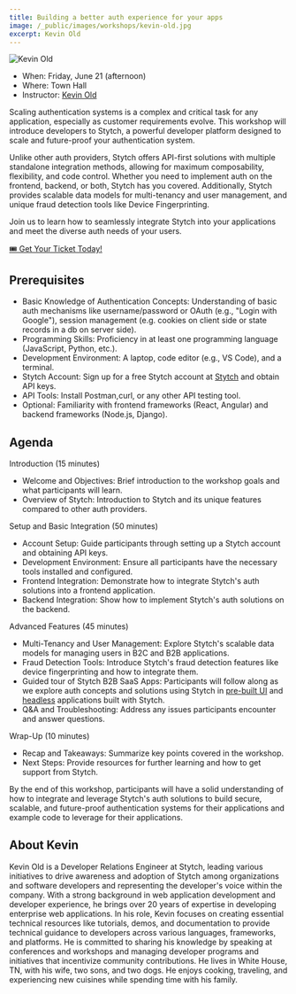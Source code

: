 ```yaml
---
title: Building a better auth experience for your apps
image: /_public/images/workshops/kevin-old.jpg
excerpt: Kevin Old
---
```

![Kevin Old](/_public/images/workshops/kevin-old.jpg)

* When: Friday, June 21 (afternoon)
* Where: Town Hall
* Instructor: [Kevin Old](https://x.com/kevinold)

Scaling authentication systems is a complex and critical task for any application, especially as customer requirements evolve. This workshop will introduce developers to Stytch, a powerful developer platform designed to scale and future-proof your authentication system.

Unlike other auth providers, Stytch offers API-first solutions with multiple standalone integration methods, allowing for maximum composability, flexibility, and code control. Whether you need to implement auth on the frontend, backend, or both, Stytch has you covered. Additionally, Stytch provides scalable data models for multi-tenancy and user management, and unique fraud detection tools like Device Fingerprinting.

Join us to learn how to seamlessly integrate Stytch into your applications and meet the diverse auth needs of your users.

<div class="cta"><a href="/2024/tickets">🎟️ Get Your Ticket Today!</a></div>

## Prerequisites

- Basic Knowledge of Authentication Concepts: Understanding of basic auth mechanisms like username/password or OAuth (e.g., "Login with Google"), session management (e.g. cookies on client side or state records in a db on server side).
- Programming Skills: Proficiency in at least one programming language (JavaScript, Python, etc.).
- Development Environment: A laptop, code editor (e.g., VS Code), and a terminal.
- Stytch Account: Sign up for a free Stytch account at [Stytch](https://stytch.com) and obtain API keys.
- API Tools: Install Postman,curl, or any other API testing tool.
- Optional: Familiarity with frontend frameworks (React, Angular) and backend frameworks (Node.js, Django).

## Agenda

Introduction (15 minutes)

- Welcome and Objectives: Brief introduction to the workshop goals and what participants will learn.
- Overview of Stytch: Introduction to Stytch and its unique features compared to other auth providers.

Setup and Basic Integration (50 minutes)
- Account Setup: Guide participants through setting up a Stytch account and obtaining API keys.
- Development Environment: Ensure all participants have the necessary tools installed and configured.
- Frontend Integration: Demonstrate how to integrate Stytch's auth solutions into a frontend application.
- Backend Integration: Show how to implement Stytch's auth solutions on the backend.

Advanced Features (45 minutes)

- Multi-Tenancy and User Management: Explore Stytch's scalable data models for managing users in B2C and B2B applications.
- Fraud Detection Tools: Introduce Stytch's fraud detection features like device fingerprinting and how to integrate them.
- Guided tour of Stytch B2B SaaS Apps: Participants will follow along as we explore auth concepts and  solutions using Stytch in [pre-built UI](https://github.com/stytchauth/stytch-b2b-saas-pre-built-ui-example) and [headless](https://github.com/stytchauth/stytch-b2b-saas-headless-example) applications built with Stytch.
- Q&A and Troubleshooting: Address any issues participants encounter and answer questions.

Wrap-Up (10 minutes)

- Recap and Takeaways: Summarize key points covered in the workshop.
- Next Steps: Provide resources for further learning and how to get support from Stytch.

By the end of this workshop, participants will have a solid understanding of how to integrate and leverage Stytch's auth solutions to build secure, scalable, and future-proof authentication systems for their applications and example code to leverage for their applications.

## About Kevin

Kevin Old is a Developer Relations Engineer at Stytch, leading various initiatives to drive awareness and adoption of Stytch among organizations and software developers and representing the developer's voice within the company. With a strong background in web application development and developer experience, he brings over 20 years of expertise in developing enterprise web applications. In his role, Kevin focuses on creating essential technical resources like tutorials, demos, and documentation to provide technical guidance to developers across various languages, frameworks, and platforms. He is committed to sharing his knowledge by speaking at conferences and workshops and managing developer programs and initiatives that incentivize community contributions. He lives in White House, TN, with his wife, two sons, and two dogs. He enjoys cooking, traveling, and experiencing new cuisines while spending time with his family.
